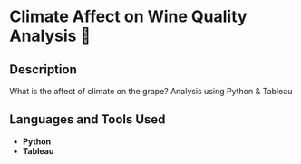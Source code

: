 
# Climate Affect on Wine Quality Analysis 🍏


<h2>Description</h2>
What is the affect of climate on the grape? Analysis using Python & Tableau




<h2>Languages and Tools Used</h2>

- <b>Python</b> 
- <b>Tableau</b>

